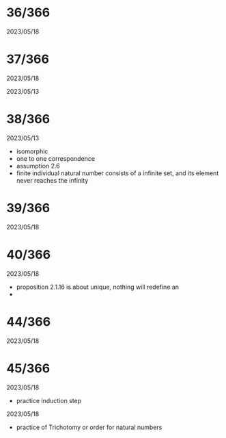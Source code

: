 # 36/366

2023/05/18

# 37/366

2023/05/18

2023/05/13

# 38/366

2023/05/13

- isomorphic
- one to one correspondence
- assumption 2.6
- finite individual natural number consists of a infinite set, and its element never reaches the infinity

# 39/366

2023/05/18

# 40/366

2023/05/18

- proposition 2.1.16 is about unique, nothing will redefine an
- 

# 44/366

2023/05/18

# 45/366

2023/05/18

- practice induction step

2023/05/18

- practice of Trichotomy or order for natural numbers
